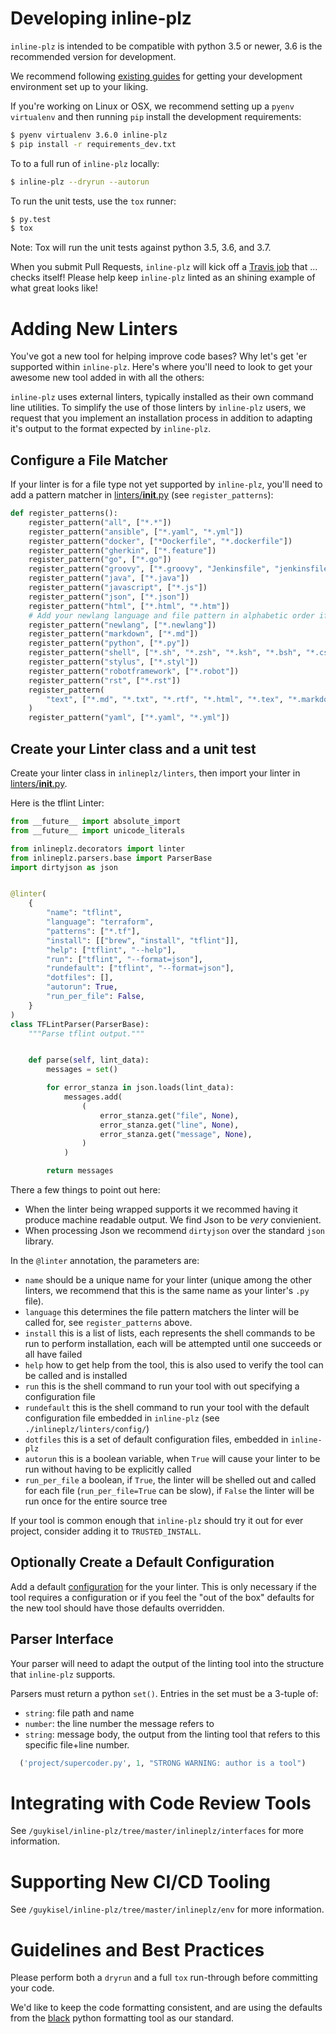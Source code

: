 # Developing inline-plz

`inline-plz` is intended to be compatible with python 3.5 or newer, 3.6 is the recommended version for development.

We recommend following [existing guides](https://docs.python-guide.org/dev/env/) for getting your development environment set up to your liking.

If you're working on Linux or OSX, we recommend setting up a `pyenv` `virtualenv` and then running `pip` install the development requirements:

```bash
$ pyenv virtualenv 3.6.0 inline-plz
$ pip install -r requirements_dev.txt
```

To to a full run of `inline-plz` locally:

```bash
$ inline-plz --dryrun --autorun
```

To run the unit tests, use the `tox` runner:

```bash
$ py.test
$ tox
```

Note: Tox will run the unit tests against python 3.5, 3.6, and 3.7.

When you submit Pull Requests, `inline-plz` will kick off a [Travis job](blob/master/.travis.yml) that ... checks itself! Please help keep `inline-plz` linted as an shining example of what great looks like!

# Adding New Linters

You've got a new tool for helping improve code bases? Why let's get 'er supported within `inline-plz`. Here's where you'll need to look to get your awesome new tool added in with all the others:

`inline-plz` uses external linters, typically installed as their own command line utilities. To simplify the use of those linters by `inline-plz` users, we request that you implement an installation process in addition to adapting it's output to the format expected by `inline-plz`.

## Configure a File Matcher

If your linter is for a file type not yet supported by `inline-plz`, you'll need to add a pattern matcher in [linters/**init**.py](blob/master/inlineplz/linters/__init__.py) (see `register_patterns`):

```python
def register_patterns():
    register_pattern("all", ["*.*"])
    register_pattern("ansible", ["*.yaml", "*.yml"])
    register_pattern("docker", ["*Dockerfile", "*.dockerfile"])
    register_pattern("gherkin", ["*.feature"])
    register_pattern("go", ["*.go"])
    register_pattern("groovy", ["*.groovy", "Jenkinsfile", "jenkinsfile"])
    register_pattern("java", ["*.java"])
    register_pattern("javascript", ["*.js"])
    register_pattern("json", ["*.json"])
    register_pattern("html", ["*.html", "*.htm"])
    # Add your newlang language and file pattern in alphabetic order if you don't mind
    register_pattern("newlang", ["*.newlang"])
    register_pattern("markdown", ["*.md"])
    register_pattern("python", ["*.py"])
    register_pattern("shell", ["*.sh", "*.zsh", "*.ksh", "*.bsh", "*.csh", "*.bash"])
    register_pattern("stylus", ["*.styl"])
    register_pattern("robotframework", ["*.robot"])
    register_pattern("rst", ["*.rst"])
    register_pattern(
        "text", ["*.md", "*.txt", "*.rtf", "*.html", "*.tex", "*.markdown"]
    )
    register_pattern("yaml", ["*.yaml", "*.yml"])

```

## Create your Linter class and a unit test

Create your linter class in `inlineplz/linters`, then import your linter in [linters/**init**.py](blob/master/inlineplz/linters/__init__.py).

Here is the tflint Linter:

```python
from __future__ import absolute_import
from __future__ import unicode_literals

from inlineplz.decorators import linter
from inlineplz.parsers.base import ParserBase
import dirtyjson as json


@linter(
    {
        "name": "tflint",
        "language": "terraform",
        "patterns": ["*.tf"],
        "install": [["brew", "install", "tflint"]],
        "help": ["tflint", "--help"],
        "run": ["tflint", "--format=json"],
        "rundefault": ["tflint", "--format=json"],
        "dotfiles": [],
        "autorun": True,
        "run_per_file": False,
    }
)
class TFLintParser(ParserBase):
    """Parse tflint output."""


    def parse(self, lint_data):
        messages = set()

        for error_stanza in json.loads(lint_data):
            messages.add(
                (
                    error_stanza.get("file", None),
                    error_stanza.get("line", None),
                    error_stanza.get("message", None),
                )
            )

        return messages
```

There a few things to point out here:

-   When the linter being wrapped supports it we recommed having it produce machine readable output. We find Json to be _very_ convienient.
-   When processing Json we recommend `dirtyjson` over the standard `json` library.

In the `@linter` annotation, the parameters are:

-   `name` should be a unique name for your linter (unique among the other linters, we recommend that this is the same name as your linter's `.py` file).
-   `language` this determines the file pattern matchers the linter will be called for, see `register_patterns` above.
-   `install` this is a list of lists, each represents the shell commands to be run to perform installation, each will be attempted until one succeeds or all have failed
-   `help` how to get help from the tool, this is also used to verify the tool can be called and is installed
-   `run` this is the shell command to run your tool with out specifying a configuration file
-   `rundefault` this is the shell command to run your tool with the default configuration file embedded in `inline-plz` (see `./inlineplz/linters/config/`)
-   `dotfiles` this is a set of default configuration files, embedded in `inline-plz`
-   `autorun` this is a boolean variable, when `True` will cause your linter to be run without having to be explicitly called
-   `run_per_file` a boolean, if `True`, the linter will be shelled out and called for each file (`run_per_file=True` can be slow), if `False` the linter will be run once for the entire source tree

If your tool is common enough that `inline-plz` should try it out for ever project, consider adding it to `TRUSTED_INSTALL`.

## Optionally Create a Default Configuration

Add a default [configuration](tree/master/inlineplz/linters/config) for the your linter. This is only necessary if the tool requires a configuration or if you feel the "out of the box" defaults for the new tool should have those defaults overridden.

## Parser Interface

Your parser will need to adapt the output of the linting tool into the structure that `inline-plz` supports.

Parsers must return a python `set()`. Entries in the set must be a 3-tuple of:

-   `string`: file path and name
-   `number`: the line number the message refers to
-   `string`: message body, the output from the linting tool that refers to this specific file+line number.

```python
  ('project/supercoder.py', 1, "STRONG WARNING: author is a tool")
```

# Integrating with Code Review Tools

See `/guykisel/inline-plz/tree/master/inlineplz/interfaces` for more information.

# Supporting New CI/CD Tooling

See `/guykisel/inline-plz/tree/master/inlineplz/env` for more information.

# Guidelines and Best Practices

Please perform both a `dryrun` and a full `tox` run-through before committing your code.

We'd like to keep the code formatting consistent, and are using the defaults from the [black](https://github.com/ambv/black) python formatting tool as our standard.

